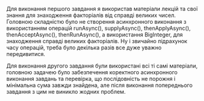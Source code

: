 Для виконання першого завдання я використав матеріали лекцій та свої знання для знаходження факторіалів від справді великих чисел.
Головною складністю було не створення асинхронного виконання з використанням операцій runAsync(), supplyAsync(), thenApplyAsync(),
thenAcceptAsync(), thenRunAsync(), а використання BigInteger, для знаходження справді великих факторіалів.
Ну і звичайно підрахунок часу операцій, треба було декілька разів все дуже уважно передивитися.

Для виконання другого завдання були використані всі ті самі матеріали, головною задачею було забезпечення коректного асинхронного виконання завдань 
та перевірка, що послідовність не порожня і мінімальна сума завжди знайдена, але після виконання попереднього завдання з цим не виникло
жодних проблем.